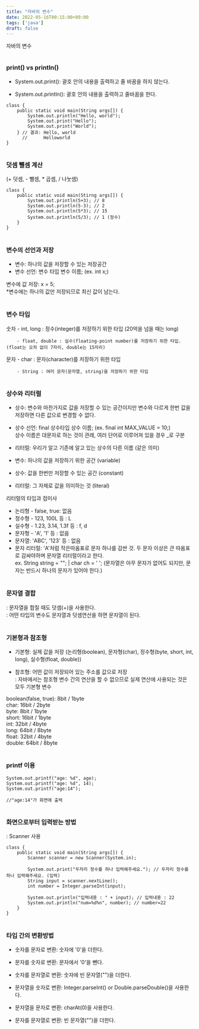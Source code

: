 ```yaml
---
title: "자바의 변수"
date: 2022-05-16T00:15:00+09:00
tags: ['java']
draft: false
---
```

자바의 변수
<!--more--> 

#
### print() vs println()
- System.out.print(): 괄호 안의 내용을 출력하고 줄 바꿈을 하지 않는다.

- System.out.println(): 괄호 안의 내용을 출력하고 줄바꿈을 한다.


```
class {
    public static void main(String args[]) {
        System.out.println("Hello, world");
        System.out.print("Hello");
        System.out.print("World");
    } // 결과: Hello, world
      //      Helloworld
}
```

#
### 덧셈 뺼셈 계산
(+ 덧셈, - 뺄셈, * 곱셈, / 나눗셈)


```
class {
    public static void main(Stirng args[]) {
        System.out.println(5+3); // 8
        System.out.println(5-3); // 2
        System.out.println(5*3); // 15
        System.out.println(5/3); // 1 (정수)
    }
}
```

#
### 변수의 선언과 저장
- 변수: 하나의 값을 저장할 수 있는 저장공간
- 변수 선언: 변수 타입 변수 이름; (ex. int x;)

변수에 값 저장: x = 5;   
*변수에는 하나의 값만 저장되므로 최신 값이 남는다.


#
### 변수 타입
숫자 - int, long : 정수(integer)를 저장하기 위한 타입 (20억을 넘을 때는 long)

        - float, double : 실수(floating-point number)를 저장하기 위한 타입. (float는 오차 없이 7자리, double는 15자리)

문자 - char : 문자(character)를 저장하기 위한 타입

        - String : 여러 문자(문자열, string)을 저장하기 위한 타입


#
### 상수와 리터럴
- 상수: 변수와 마찬가지로 값을 저장할 수 있는 공간이지만 변수와 다르게 한번 값을 저장하면 다른 값으로 변경할 수 없다.
- 상수 선언: final 상수타입 상수 이름; (ex. final int MAX_VALUE = 10;)  
상수 이름은 대문자로 하는 것이 관례, 여러 단어로 이루어져 있을 경우 _로 구분

- 리터럴: 우리가 알고 기존에 알고 있는 상수의 다른 이름 (같은 의미)
- 변수: 하나의 값을 저장하기 위한 공간 (variable)
- 상수: 값을 한번만 저장할 수 있는 공간 (constant)
- 리터럴: 그 자체로 값을 의미하는 것 (literal)

리터럴의 타입과 접미사

- 논리형 - false, true: 없음
- 정수형 - 123, 100L 등 : L
- 실수형 - 1.23, 3.14, 1.3f 등 : f, d
- 문자형 - 'A', '1' 등 : 없음
- 문자열: 'ABC', '123' 등 : 없음
- 문자 리터럴: 'A'처럼 작은따옴표로 문자 하나를 감싼 것. 두 문자 이상은 큰 따옴표로 감싸야하며 문자열 리터럴이라고 한다.   
ex. String string = ""; | char ch = ' '; (문자열은 아무 문자가 없어도 되지만, 문자는 반드시 하나의 문자가 있어야 한다.)


#
### 문자열 결합
: 문자열을 합칠 때도 덧셈(+)을 사용한다.   
: 어떤 타입의 변수도 문자열과 덧셈연산을 하면 문자열이 된다.


#
### 기본형과 참조형
- 기본형: 실제 값을 저장 (논리형(boolean), 문자형(char), 정수형(byte, short, int, long), 실수형(float, double))

- 참조형: 어떤 값이 저장되어 있는 주소를 값으로 저장   
: 자바에서는 참조형 변수 간의 연산을 할 수 없으므로 실제 연산에 사용되는 것은 모두 기본형 변수

boolean(false, true): 8bit / 1byte   
char: 16bit / 2byte   
byte: 8bit / 1byte   
short: 16bit / 1byte   
int: 32bit / 4byte   
long: 64bit / 8byte   
float: 32bit / 4byte   
double: 64bit / 8byte   

#
### printf 이용
```
System.out.printf("age: %d", age);
System.out.printf("age: %d", 14);
System.out.printf("age:14");   

//"age:14"가 화면에 출력
```

#
### 화면으로부터 입력받는 방법
: Scanner 사용

```
class {
    public static void main(String args[]) {
        Scanner scanner = new Scanner(System.in);

        System.out.print("두자리 정수를 하나 입력해주세요."); // 두자리 정수를 하나 입력해주세요. (입력)
        String input = scanner.nextLine();
        int number = Integer.parseInt(input);
        
        System.out.println("입력내용 : " + input); // 입력내용 : 22
        System.out.println("num=%d%n", number); // number=22
    }
}
```

#
### 타입 간의 변환방법
- 숫자를 문자로 변환: 숫자에 '0'을 더한다.

- 문자를 숫자로 변환: 문자에서 '0'을 뺀다.

- 숫자를 문자열로 변환: 숫자에 빈 문자열("")을 더한다.

- 문자열을 숫자로 변환: Integer.parseInt() or Double.parseDouble()을 사용한다.

- 문자열을 문자로 변환: charAt(0)을 사용한다.

- 문자를 문자열로 변환: 빈 문자열("")을 더한다.
